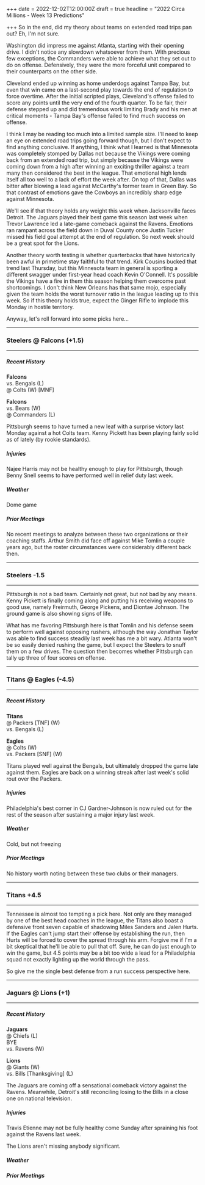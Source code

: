 +++
date = 2022-12-02T12:00:00Z
draft = true
headline = "2022 Circa Millions - Week 13 Predictions"

+++
So in the end, did my theory about teams on extended road trips pan out? Eh, I'm not sure.

Washington did impress me against Atlanta, starting with their opening drive. I didn't notice any slowdown whatsoever from them. With precious few exceptions, the Commanders were able to achieve what they set out to do on offense. Defensively, they were the more forceful unit compared to their counterparts on the other side.

Cleveland ended up winning as home underdogs against Tampa Bay, but even that win came on a last-second play towards the end of regulation to force overtime. After the initial scripted plays, Cleveland's offense failed to score any points until the very end of the fourth quarter. To be fair, their defense stepped up and did tremendous work limiting Brady and his men at critical moments - Tampa Bay's offense failed to find much success on offense.

I think I may be reading too much into a limited sample size. I'll need to keep an eye on extended road trips going forward though, but I don't expect to find anything conclusive. If anything, I think what I learned is that Minnesota was completely stomped by Dallas not because the Vikings were coming back from an extended road trip, but simply because the Vikings were coming down from a high after winning an exciting thriller against a team many then considered the best in the league. That emotional high lends itself all too well to a lack of effort the week after. On top of that, Dallas was bitter after blowing a lead against McCarthy's former team in Green Bay. So that contrast of emotions gave the Cowboys an incredibly sharp edge against Minnesota.

We'll see if that theory holds any weight this week when Jacksonville faces Detroit. The Jaguars played their best game this season last week when Trevor Lawrence led a late-game comeback against the Ravens. Emotions ran rampant across the field down in Duval County once Justin Tucker missed his field goal attempt at the end of regulation. So next week should be a great spot for the Lions.

Another theory worth testing is whether quarterbacks that have historically been awful in primetime stay faithful to that trend. Kirk Cousins bucked that trend last Thursday, but this Minnesota team in general is sporting a different swagger under first-year head coach Kevin O'Connell. It's possible the Vikings have a fire in them this season helping them overcome past shortcomings. I don't think New Orleans has that same mojo, especially given the team holds the worst turnover ratio in the league leading up to this week. So if this theory holds true, expect the Ginger Rifle to implode this Monday in hostile territory.

Anyway, let's roll forward into some picks here...

***

### Steelers @ Falcons (+1.5)

***

##### _Recent History_

**Falcons**  
vs. Bengals (L)  
@ Colts (W) \[MNF\]

**Falcons**  
vs. Bears (W)  
@ Commanders (L)

Pittsburgh seems to have turned a new leaf with a surprise victory last Monday against a hot Colts team. Kenny Pickett has been playing fairly solid as of lately (by rookie standards).

##### _Injuries_

Najee Harris may not be healthy enough to play for Pittsburgh, though Benny Snell seems to have performed well in relief duty last week.

##### _Weather_

Dome game

##### _Prior Meetings_

No recent meetings to analyze between these two organizations or their coaching staffs. Arthur Smith did face off against Mike Tomlin a couple years ago, but the roster circumstances were considerably different back then.

***

### Steelers -1.5

***

Pittsburgh is not a bad team. Certainly not great, but not bad by any means. Kenny Pickett is finally coming along and putting his receiving weapons to good use, namely Freirmuth, George Pickens, and Diontae Johnson. The ground game is also showing signs of life.

What has me favoring Pittsburgh here is that Tomlin and his defense seem to perform well against opposing rushers, although the way Jonathan Taylor was able to find success steadily last week has me a bit wary. Atlanta won't be so easily denied rushing the game, but I expect the Steelers to snuff them on a few drives. The question then becomes whether Pittsburgh can tally up three of four scores on offense.

***

### Titans @ Eagles (-4.5)

***

##### _Recent History_

**Titans**  
@ Packers \[TNF\] (W)  
vs. Bengals (L)

**Eagles**  
@ Colts (W)  
vs. Packers \[SNF\] (W)

Titans played well against the Bengals, but ultimately dropped the game late against them. Eagles are back on a winning streak after last week's solid rout over the Packers.

##### _Injuries_

Philadelphia's best corner in CJ Gardner-Johnson is now ruled out for the rest of the season after sustaining a major injury last week.

##### _Weather_

Cold, but not freezing

##### _Prior Meetings_

No history worth noting between these two clubs or their managers.

***

### Titans +4.5

***

Tennessee is almost too tempting a pick here. Not only are they managed by one of the best head coaches in the league, the Titans also boast a defensive front seven capable of shadowing Miles Sanders and Jalen Hurts. If the Eagles can't jump start their offense by establishing the run, then Hurts will be forced to cover the spread through his arm. Forgive me if I'm a bit skeptical that he'll be able to pull that off. Sure, he can do just enough to win the game, but 4.5 points may be a bit too wide a lead for a Philadelphia squad not exactly lighting up the world through the pass.

So give me the single best defense from a run success perspective here.

***

### Jaguars @ Lions (+1)

***

##### _Recent History_

**Jaguars**  
@ Chiefs (L)  
BYE  
vs. Ravens (W)

**Lions**  
@ Giants (W)  
vs. Bills \[Thanksgiving\] (L)

The Jaguars are coming off a sensational comeback victory against the Ravens. Meanwhile, Detroit's still reconciling losing to the Bills in a close one on national television. 

##### _Injuries_

Travis Etienne may not be fully healthy come Sunday after spraining his foot against the Ravens last week.

The Lions aren't missing anybody significant.

##### _Weather_

##### _Prior Meetings_